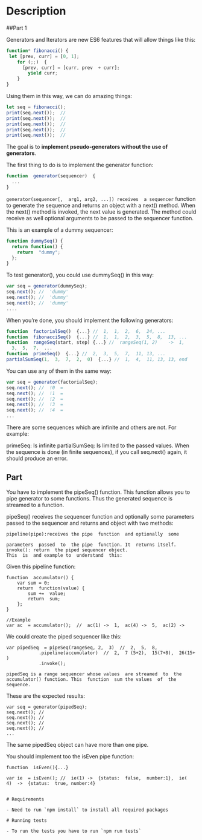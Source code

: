 # Description

##Part 1

Generators and Iterators are new ES6 features that will allow things like this:

```js
function* fibonacci() {
 let [prev, curr] = [0, 1];
    for (;;)  {
      [prev, curr] = [curr, prev  + curr];
        yield curr;
    }
}
```

Using them in this way, we can do amazing things:

```js
let seq = fibonacci();
print(seq.next());  //  
print(seq.next());  //  
print(seq.next());  //  
print(seq.next());  //  
print(seq.next());  //  
```

The goal is to **implement pseudo-generators without the use of generators**.

The first thing to do is to implement the generator function:

```js
function  generator(sequencer)  {
  ...
}
```

`generator(sequencer[,  arg1, arg2, ...]) receives  a sequencer` function to generate the sequence and returns an object with a next()
method. When the next() method is invoked, the next value is generated. The method could receive as well optional arguments to be passed to the sequencer function. </br>

This is an example of a dummy sequencer:


```js
function dummySeq() {
  return function() {
    return  "dummy";
  };
}
```

To test generator(), you could use dummySeq() in this  way:

```js
var seq = generator(dummySeq);
seq.next(); //  'dummy'
seq.next(); //  'dummy'
seq.next(); //  'dummy'
....
```

When you’re done, you should implement the following generators:

```js
function  factorialSeq()  {...} //  1,  1,  2,  6,  24, ...
function  fibonacciSeq()  {...} //  1,  1,  2,  3,  5,  8,  13, ...
function  rangeSeq(start, step) {...} //  rangeSeq(1, 2)    ->  1,
  3,  5,  7,  ...
function  primeSeq()  {...} //  2,  3,  5,  7,  11, 13, ...
partialSumSeq(1,  3,  7,  2,  0)  {...} //  1,  4,  11, 13, 13, end
```

You can use any of  them  in  the same  way:


```js
var seq = generator(factorialSeq);
seq.next(); //  !0  = 
seq.next(); //  !1  = 
seq.next(); //  !2  = 
seq.next(); //  !3  = 
seq.next(); //  !4  = 
...
```

There are some sequences which are infinite and others are not. For example:

primeSeq: Is  infinite
partialSumSeq:  Is  limited to  the passed  values.
When  the sequence  is  done  (in finite  sequences), if  you call  seq.next()
again,  it  should  produce an  error.

## Part 

You have  to  implement the pipeSeq() function. This  function  allows  you
to  pipe  generator to  some  functions.  Thus  the generated sequence  is
streamed  to  a function.

pipeSeq() receives  the sequencer function  and optionally  some
parameters  passed  to  the sequencer and returns and object  with  two
methods:

```
pipeline(pipe):receives the pipe  function  and optionally  some
```

```
parameters  passed  to  the pipe  function. It  returns itself.
invoke(): return  the piped sequencer object.
This  is  and example to  understand  this:
```
Given this  pipeline  function:

```
function  accumulator() {
    var sum = 0;
    return  function(value) {
        sum +=  value;
        return  sum;
    };
}
```
```
//Example
var ac  = accumulator();  //  ac(1) ->  1,  ac(4) ->  5,  ac(2) ->  
```
We  could create  the piped sequencer like  this:

```
var pipedSeq  = pipeSeq(rangeSeq, 2,  3)  //  2,  5,  8,  
            .pipeline(accumulator)  //  2,  7 (5+2),  15(7+8),  26(15+
)
            .invoke();
```
```
pipedSeq is a range sequencer whose values  are streamed  to  the
accumulator() function. This  function  sum the values  of  the sequence.
```

These are the expected  results:

```
var seq = generator(pipedSeq);
seq.next(); //  
seq.next(); //  
seq.next(); //  
seq.next(); //  
...
```
The same  pipedSeq object can have  more  than  one pipe.

You should  implement too the isEven pipe function:

```
function  isEven(){...}
```
```
var ie  = isEven(); //  ie(1) ->  {status:  false,  number:1},  ie(
4)  ->  {status:  true, number:4}


# Requirements

- Need to run `npm install` to install all required packages

# Running tests

- To run the tests you have to run `npm run tests`
